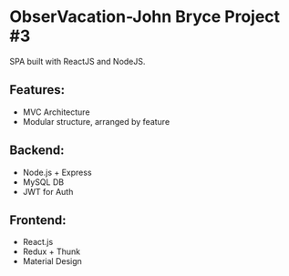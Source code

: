 # ObserVacation-John Bryce Project  #3
SPA built with ReactJS and NodeJS.

## Features:

* MVC Architecture
* Modular structure, arranged by feature

## Backend:
* Node.js + Express
* MySQL DB
* JWT for Auth

## Frontend:
* React.js
* Redux + Thunk
* Material Design
